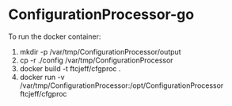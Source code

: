 # ConfigurationProcessor-go

To run the docker container:

1. mkdir -p /var/tmp/ConfigurationProcessor/output
2. cp -r ./config /var/tmp/ConfigurationProcessor
3. docker build -t ftcjeff/cfgproc .
4. docker run -v /var/tmp/ConfigurationProcessor:/opt/ConfigurationProcessor ftcjeff/cfgproc
